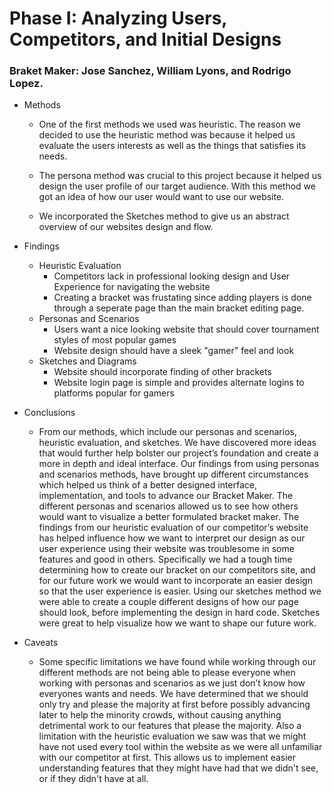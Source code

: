 # Phase I: Analyzing Users, Competitors, and Initial Designs

### Braket Maker: Jose Sanchez, William Lyons, and Rodrigo Lopez. 
+ Methods
  + One of the first methods we used was heuristic. The reason we decided to use the heuristic method was because it helped us evaluate the users interests as well as the things that satisfies its needs.

  + The persona method was crucial to this project because it helped us design the user profile of our target audience. With this method we got an idea of how our user would want to use our website.

  + We incorporated the Sketches method to give us an abstract overview of our websites design and flow. 

+ Findings
  + Heuristic Evaluation
    + Competitors lack in professional looking design and User Experience for navigating the website
    + Creating a bracket was frustating since adding players is done through a seperate page than the main bracket editing page. 
  + Personas and Scenarios
    + Users want a nice looking website that should cover tournament styles of most popular games
    + Website design should have a sleek "gamer" feel and look
  + Sketches and Diagrams
    + Website should incorporate finding of other brackets
    + Website login page is simple and provides alternate logins to platforms popular for gamers
   
+ Conclusions
  + From our methods, which include our personas and scenarios, heuristic evaluation, and sketches. We have discovered more ideas that would further help bolster our project’s foundation and create a more in depth and ideal interface. Our findings from using personas and scenarios methods, have brought up different circumstances which helped us think of a better designed interface, implementation, and tools to advance our Bracket Maker. The different personas and scenarios allowed us to see how others would want to visualize a better formulated bracket maker. The findings from our heuristic evaluation of our competitor’s website has helped influence how we want to interpret our design as our user experience using their website was troublesome in some features and good in others. Specifically we had a tough time determining how to create our bracket on our competitors site, and for our future work we would want to incorporate an easier design so that the user experience is easier. Using our sketches method we were able to create a couple different designs of how our page should look, before implementing the design in hard code. Sketches were great to help visualize how we want to shape our future work.
+ Caveats
  + Some specific limitations we have found while working through our different methods are not being able to please everyone when working with personas and scenarios as we just don’t know how everyones wants and needs. We have determined that we should only try and please the majority at first before possibly advancing later to help the minority crowds, without causing anything detrimental work to our features that please the majority. Also a limitation with the heuristic evaluation we saw was that we might have not used every tool within the website as we were all unfamiliar with our competitor at first. This allows us to implement easier understanding features that they might have had that we didn't see, or if they didn't have at all.
